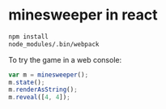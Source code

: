 # minesweeper in react

```sh
npm install
node_modules/.bin/webpack
```

To try the game in a web console:

```javascript
var m = minesweeper();
m.state();
m.renderAsString();
m.reveal([4, 4]);
```

